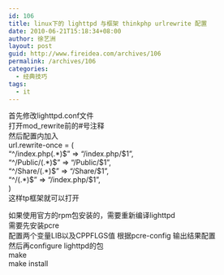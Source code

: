 ```yaml
---
id: 106
title: linux下的 lighttpd 与框架 thinkphp urlrewrite 配置
date: 2010-06-21T15:18:34+08:00
author: 徐艺洲
layout: post
guid: http://www.fireidea.com/archives/106
permalink: /archives/106
categories:
  - 经典技巧
tags:
  - it
---
```

<div id="sina_keyword_ad_area2" class="articalContent   ">
  首先修改lighttpd.conf文件<br />打开mod_rewrite前的#号注释<br />然后配置内加入<br />url.rewrite-once = (<br /> &#8220;^/index.php(.*)$&#8221; => &#8220;/index.php/$1&#8221;,<br /> &#8220;^/Public/(.*)$&#8221; => &#8220;/Public/$1&#8221;,<br /> &#8220;^/Share/(.*)$&#8221; => &#8220;/Share/$1&#8221;,<br /> &#8220;^/(.*)$&#8221; => &#8220;/index.php/$1&#8221;,<br />)<br />这样tp框架就可以打开</p> 
  
  <p>
    如果使用官方的rpm包安装的，需要重新编译lighttpd<br />需要先安装pcre<br />配置两个变量LIB以及CPPFLGS值 根据pcre-config 输出结果配置<br />然后再configure lighttpd的包<br />make<br />make install
  </p>